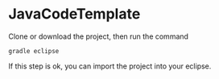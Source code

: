 JavaCodeTemplate
================

Clone or download the project, then run the command

``gradle eclipse``

If this step is ok, you can import the project into your eclipse.

